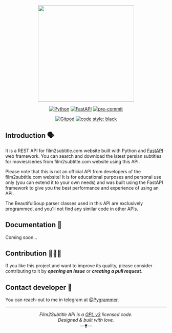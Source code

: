 <div align="center">
<img src="https://github.com/IHosseini083/film2subtitle/blob/main/images/banner.png" height="300">

<!-- First row: -->
[![Python](https://img.shields.io/badge/Python-3.9%20|%203.10-3776AB.svg?style=flat&logo=python&logoColor=white)](https://www.python.org)
[![FastAPI](https://img.shields.io/badge/FastAPI-0.77.0-009688.svg?style=flat&logo=FastAPI&logoColor=white)](https://fastapi.tiangolo.com)
[![pre-commit](https://img.shields.io/badge/pre--commit-enabled-brightgreen?logo=pre-commit&logoColor=white&style=flat)](https://github.com/pre-commit/pre-commit)
<br>
<!-- Second row: -->
[![Gitpod](https://img.shields.io/badge/Gitpod-Ready--to--Code-blue?logo=gitpod&style=flat)](<https://gitpod.io/#https://github.com/IHosseini083/film2subtitle>)
[![code style: black](https://img.shields.io/static/v1?label=code%20style&message=black&color=black&style=flat)](https://github.com/psf/black)

</div>

## Introduction 🗣️

It is a REST API for film2subtitle.com website built with Python and [FastAPI](https://fastapi.tiangolo.com) web framework.
You can search and download the latest persian subtitles for movies/series from film2subtitle.com website using this API.

Please note that this is not an official API from developers of the film2subtitle.com website! It is for educational purposes
and personal use only (you can extend it to your own needs) and was built using the FastAPI framework to give you the best performance
and experience of using an API.

The BeautifulSoup parser classes used in this API are exclusively programmed, and you'll not find any similar code in other APIs.

## Documentation 📖

Coming soon...

## Contribution 🧑🏻‍💻

If you like this project and want to improve its quality, please consider contributing to it by ***opening an issue*** or ***creating a pull request***.

## Contact developer 📮

You can reach-out to me in telegram at [@Pygrammer](https://t.me/Pygrammer).

---

<p align="center"><i>Film2Subtitle API is a <a href="https://github.com/IHosseini083/film2subtitle/blob/main/README.md">GPL v3</a> licensed code.<br/>Designed & built with love.</i><br/>—❣️—</p>
